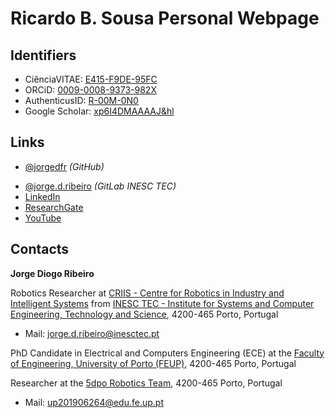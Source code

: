 # Ricardo B. Sousa Personal Webpage

## Identifiers

- CiênciaVITAE: [E415-F9DE-95FC](https://www.cienciavitae.pt/E415-F9DE-95FC)
- ORCiD: [0009-0008-9373-982X](https://orcid.org/0009-0008-9373-982X)
- AuthenticusID: [R-00M-0N0](https://www.authenticus.pt/R-00M-0N0)
- Google Scholar: [xp6I4DMAAAAJ&hl](https://scholar.google.com/citations?user=xp6I4DMAAAAJ&hl)
<!-- - Researcher ID: [TODO](https://www.webofscience.com/wos/author/record/TODO)
- Scopus Author ID: [TODO](https://www.scopus.com/authid/detail.uri?authorId=TODO) -->

## Links

- [@jorgedfr](https://github.com/jorgedfr) _(GitHub)_
<!-- - [@TODO](https://gitlab.com/TODO) _(GitLab)_ -->
- [@jorge.d.ribeiro](https://gitlab.inesctec.pt/jorge.d.ribeiro)
  _(GitLab INESC TEC)_
- [LinkedIn](https://www.linkedin.com/in/jorge-diogo-ribeiro)
- [ResearchGate](https://www.researchgate.net/profile/Jorge-Ribeiro-41)
- [YouTube](https://www.youtube.com/channel/UCqGAuSvxXoLepWwcWZeTE8g)

## Contacts

**Jorge Diogo Ribeiro**

Robotics Researcher at
[CRIIS - Centre for Robotics in Industry and Intelligent Systems](https://www.inesctec.pt/en/centres/criis/) from
[INESC TEC - Institute for Systems and Computer Engineering, Technology and Science](https://www.inesctec.pt/en/),
4200-465 Porto, Portugal

- Mail: [jorge.d.ribeiro@inesctec.pt](mailto:jorge.d.ribeiro@inesctec.pt)
<!-- - Tel.: [+351 220 413 317](tel:+351220413317) -->

PhD Candidate in Electrical and Computers Engineering (ECE) at the
[Faculty of Engineering, University of Porto (FEUP)](https://sigarra.up.pt/feup/en/),
4200-465 Porto, Portugal

Researcher at the
[5dpo Robotics Team](https://5dpo.github.io/), 4200-465 Porto, Portugal

- Mail: [up201906264@edu.fe.up.pt](mailto:up201906264@edu.fe.up.pt)
